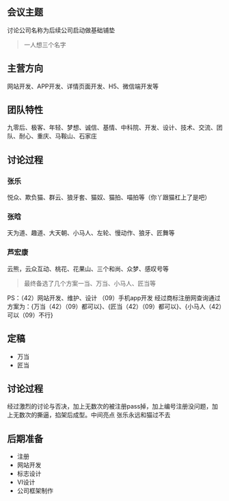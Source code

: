 ## 会议主题

讨论公司名称为后续公司启动做基础铺垫

> 一人想三个名字

## 主营方向

网站开发、APP开发、详情页面开发、H5、微信端开发等

## 团队特性

九零后、极客、年轻、梦想、诚信、基情、中科院、开发、设计、技术、交流、团队、耐心、重庆、马鞍山、石家庄

## 讨论过程

### 张乐

悦众、欺负猫、群云、狼牙套、猫奴、猫拍、喵拍等（你丫跟猫杠上了是吧）

### 张晗

天为道、趣道、大天朝、小马人、左轮、慢动作、狼牙、匠舞等

### 芦宏康

云熊，云众互动、桃花、花果山、三个和尚、众梦、感叹号等

> 最终备选了几个方案一当、万当、小马人、匠当等


PS：（42）网站开发、维护、设计   （09）手机app开发
经过商标注册网查询通过方案为：{万当（42）（09）都可以}、{匠当（42）（09）都可以}、{小马人（42）可以（09）不行}

## 定稿

- 万当
- 匠当

## 讨论过程

经过激烈的讨论与否决，加上无数次的被注册pass掉，加上编号注册没问题，加上无数次的撕逼，掐架后成型。中间亮点
张乐永远和猫过不去

## 后期准备

- 注册
- 网站开发
- 标志设计
- VI设计
- 公司框架制作
